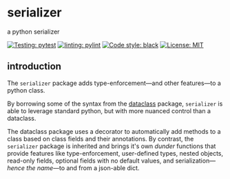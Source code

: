 # serializer
a python serializer

[![Testing: pytest](https://img.shields.io/badge/testing-pytest-yellow)](https://docs.pytest.org)
[![linting: pylint](https://img.shields.io/badge/linting-pylint-yellowgreen)](https://github.com/pylint-dev/pylint)
[![Code style: black](https://img.shields.io/badge/code%20style-black-000000.svg)](https://github.com/psf/black)
[![License: MIT](https://img.shields.io/badge/license-MIT-blue)](https://opensource.org/license/mit/)


## introduction

The `serializer` package adds type-enforcement&mdash;and other features&mdash;to a python class.

By borrowing some of the syntax from the [dataclass](https://docs.python.org/3/library/dataclasses.html) package, `serializer` is able to leverage standard python, but with more nuanced control than a dataclass.

The dataclass package uses a decorator to automatically add methods to a class based on class fields and their annotations. By contrast, the `serializer` package is inherited and brings it's own *dunder* functions that provide features like type-enforcement, user-defined types, nested objects, read-only fields, optional fields with no default values, and serialization&mdash;*hence the name*&mdash;to and from a json-able dict.